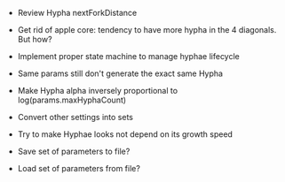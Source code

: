 - Review Hypha nextForkDistance
- Get rid of apple core: tendency to have more hypha in the 4 diagonals. But how?
- Implement proper state machine to manage hyphae lifecycle
- Same params still don't generate the exact same Hypha
- Make Hypha alpha inversely proportional to log(params.maxHyphaCount)

- Convert other settings into sets
- Try to make Hyphae looks not depend on its growth speed

- Save set of parameters to file?
- Load set of parameters from file?
